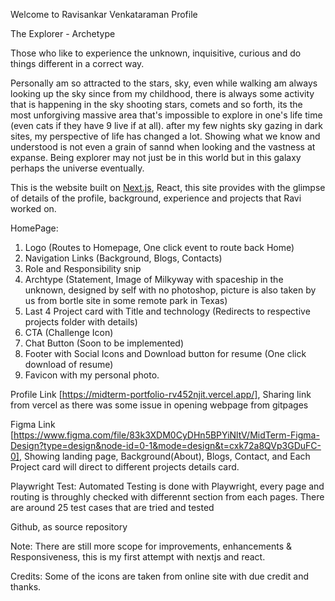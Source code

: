 Welcome to Ravisankar Venkataraman Profile

The Explorer - Archetype

Those who like to experience the unknown, inquisitive, curious and do things different in a correct way.

Personally am so attracted to the stars, sky, even while walking am always looking up the sky since from my childhood, there is always some activity that is happening in the sky shooting stars, comets and so forth, its the most unforgiving massive area that's impossible to explore in one's life time (even cats if they have 9 live if at all). after my few nights sky gazing in dark sites, my perspective of life has changed a lot. Showing what we know and understood is not even a grain of sannd when looking and the vastness at expanse. Being explorer may not just be in this world but in this galaxy perhaps the universe eventually.

This is the website built on [Next.js](https://nextjs.org/), React, this site provides with the glimpse of details of the profile, background, experience and projects that Ravi worked on.

HomePage: 
1. Logo (Routes to Homepage, One click event to route back Home)
2. Navigation Links (Background, Blogs, Contacts)
3. Role and Responsibility snip
4. Archtype (Statement, Image of Milkyway with spaceship in the unknown, designed by self with no photoshop, picture is also taken by us from bortle site in some remote park in Texas)
5. Last 4 Project card with Title and technology (Redirects to respective projects folder with details)
6. CTA (Challenge Icon)
7. Chat Button (Soon to be implemented)
8. Footer with Social Icons and Download button for resume (One click download of resume) 
9. Favicon with my personal photo.

Profile Link [https://midterm-portfolio-rv452njit.vercel.app/], Sharing link from vercel as there was some issue in opening webpage from gitpages

Figma Link [https://www.figma.com/file/83k3XDM0CyDHn5BPYiNltV/MidTerm-Figma-Design?type=design&node-id=0-1&mode=design&t=cxk72a8QVp3GDuFC-0], Showing landing page, Background(About), Blogs, Contact, and Each Project card will direct to different projects details card.

Playwright Test:
    Automated Testing is done with Playwright, every page and routing is throughly checked with differennt section from each pages. There are around 25 test cases that are tried and tested

Github, as source repository

Note: There are still more scope for improvements, enhancements & Responsiveness, this is my first attempt with nextjs and react.

Credits:
Some of the icons are taken from online site with due credit and thanks.